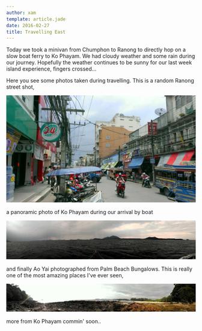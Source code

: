 ```yaml
---
author: xam
template: article.jade
date: 2016-02-27
title: Travelling East
---
```


Today we took a minivan from Chumphon to Ranong to directly hop on a slow boat ferry to Ko Phayam. We had cloudy weather and some rain during our journey. Hopefully the weather continues to be sunny for our last week island experience, fingers crossed...

Here you see some photos taken during travelling. This is a random Ranong street shot,

![Photo](IMAG1297-1024x577.jpg)

a panoramic photo of Ko Phayam during our arrival by boat

![Photo](IMAG1308-1280x262.jpg)

and finally Ao Yai photographed from Palm Beach Bungalows. This is really one of the most amazing places I've ever seen,

![Photo](IMAG1330-1280x189.jpg)

more from Ko Phayam commin' soon..
